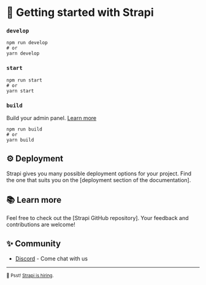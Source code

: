 # 🚀 Getting started with Strapi


### `develop`

```
npm run develop
# or
yarn develop
```

### `start`


```
npm run start
# or
yarn start
```

### `build`

Build your admin panel. [Learn more](https://docs.strapi.io/developer-docs/latest/developer-resources/cli/CLI.html#strapi-build)

```
npm run build
# or
yarn build
```

## ⚙️ Deployment

Strapi gives you many possible deployment options for your project. Find the one that suits you on the [deployment section of the documentation].

## 📚 Learn more


Feel free to check out the [Strapi GitHub repository]. Your feedback and contributions are welcome!

## ✨ Community

- [Discord](https://discord.io) - Come chat with us 
---

<sub>🤫 Psst! [Strapi is hiring](https://strapi.io/careers).</sub>
